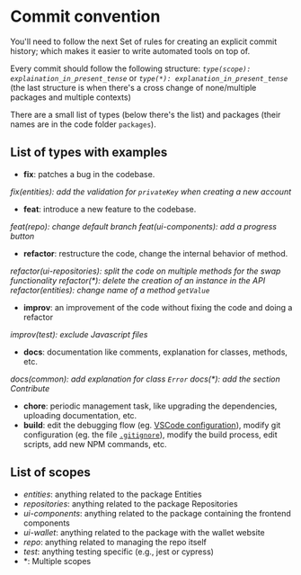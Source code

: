 # Commit convention

You'll need to follow the next Set of rules for creating an explicit commit history; which makes it easier to write automated tools on top of.

Every commit should follow the following structure:
_`type(scope): explaination_in_present_tense`_ or _`type(*): explanation_in_present_tense`_ (the last structure is when there's a cross change of none/multiple packages and multiple contexts)

There are a small list of types (below there's the list) and packages (their names are in the code folder `packages`).

## List of types with examples

- **fix**: patches a bug in the codebase.

_fix(entities): add the validation for `privateKey` when creating a new account_

- **feat**: introduce a new feature to the codebase.

_feat(repo): change default branch_
_feat(ui-components): add a progress button_

- **refactor**: restructure the code, change the internal behavior of method.

_refactor(ui-repositories): split the code on multiple methods for the swap functionality_
_refactor(*): delete the creation of an instance in the API_
_refactor(entities): change name of a method `getValue`_

- **improv**: an improvement of the code without fixing the code and doing a refactor

_improv(test): exclude Javascript files_

- **docs**: documentation like comments, explanation for classes, methods, etc.

_docs(common): add explanation for class `Error`_
_docs(*): add the section Contribute_

- **chore**: periodic management task, like upgrading the dependencies, uploading documentation, etc.
- **build**: edit the debugging flow (eg. [VSCode configuration](https://github.com/Future-Wallet/skia-wallet/blob/main/.vscode)), modify git configuration (eg. the file [`.gitignore`](https://github.com/Future-Wallet/skia-wallet/blob/main/.gitignore)), modify the build process, edit scripts, add new NPM commands, etc.

## List of scopes

- *entities*: anything related to the package Entities
- *repositories*: anything related to the package Repositories
- *ui-components*: anything related to the package containing the frontend components
- *ui-wallet*: anything related to the package with the wallet website
- *repo*: anything related to managing the repo itself
- *test*: anything testing specific (e.g., jest or cypress)
- *: Multiple scopes